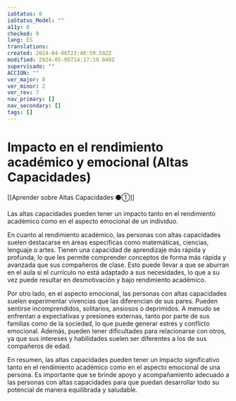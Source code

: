 ```yaml
---
iaStatus: 0
iaStatus_Model: ""
a11y: 0
checked: 0
lang: ES
translations: 
created: 2024-04-06T23:48:59.592Z
modified: 2024-05-05T14:17:19.049Z
supervisado: ""
ACCION: ""
ver_major: 0
ver_minor: 2
ver_rev: 7
nav_primary: []
nav_secondary: []
tags: []
---
```

# Impacto en el rendimiento académico y emocional (Altas Capacidades)

[[Aprender sobre Altas Capacidades ⚫①]]

Las altas capacidades pueden tener un impacto tanto en el rendimiento académico como en el aspecto emocional de un individuo.

En cuanto al rendimiento académico, las personas con altas capacidades suelen destacarse en áreas específicas como matemáticas, ciencias, lenguaje o artes. Tienen una capacidad de aprendizaje más rápida y profunda, lo que les permite comprender conceptos de forma más rápida y avanzada que sus compañeros de clase. Esto puede llevar a que se aburran en el aula si el currículo no está adaptado a sus necesidades, lo que a su vez puede resultar en desmotivación y bajo rendimiento académico.

Por otro lado, en el aspecto emocional, las personas con altas capacidades suelen experimentar vivencias que las diferencian de sus pares. Pueden sentirse incomprendidos, solitarios, ansiosos o deprimidos. A menudo se enfrentan a expectativas y presiones externas, tanto por parte de sus familias como de la sociedad, lo que puede generar estrés y conflicto emocional. Además, pueden tener dificultades para relacionarse con otros, ya que sus intereses y habilidades suelen ser diferentes a los de sus compañeros de edad.

En resumen, las altas capacidades pueden tener un impacto significativo tanto en el rendimiento académico como en el aspecto emocional de una persona. Es importante que se brinde apoyo y acompañamiento adecuado a las personas con altas capacidades para que puedan desarrollar todo su potencial de manera equilibrada y saludable.
